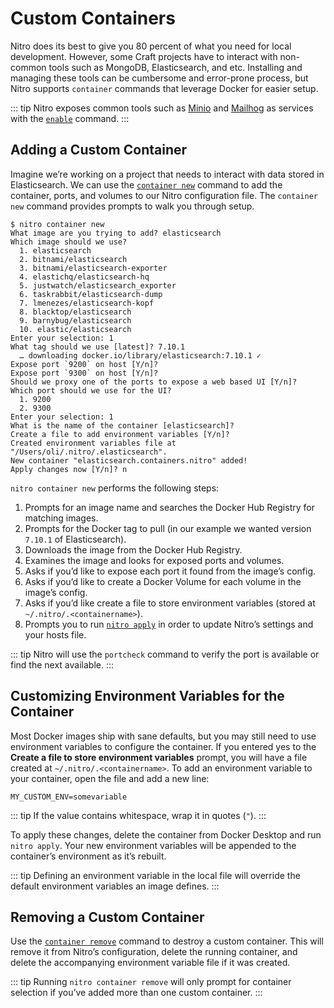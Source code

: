 # Custom Containers

Nitro does its best to give you 80 percent of what you need for local development. However, some Craft projects have to interact with non-common tools such as MongoDB, Elasticsearch, and etc. Installing and managing these tools can be cumbersome and error-prone process, but Nitro supports `container` commands that leverage Docker for easier setup.

::: tip
Nitro exposes common tools such as [Minio](services/minio.md) and [Mailhog](services/mailhog.md) as services with the [`enable`](commands.md#enable) command.
:::

## Adding a Custom Container

Imagine we’re working on a project that needs to interact with data stored in Elasticsearch. We can use the [`container new`](commands.md#container-new) command to add the container, ports, and volumes to our Nitro configuration file. The `container new` command provides prompts to walk you through setup.

```
$ nitro container new
What image are you trying to add? elasticsearch
Which image should we use?
  1. elasticsearch
  2. bitnami/elasticsearch
  3. bitnami/elasticsearch-exporter
  4. elastichq/elasticsearch-hq
  5. justwatch/elasticsearch_exporter
  6. taskrabbit/elasticsearch-dump
  7. lmenezes/elasticsearch-kopf
  8. blacktop/elasticsearch
  9. barnybug/elasticsearch
  10. elastic/elasticsearch
Enter your selection: 1
What tag should we use [latest]? 7.10.1
  … downloading docker.io/library/elasticsearch:7.10.1 ✓
Expose port `9200` on host [Y/n]?
Expose port `9300` on host [Y/n]?
Should we proxy one of the ports to expose a web based UI [Y/n]?
Which port should we use for the UI?
  1. 9200
  2. 9300
Enter your selection: 1
What is the name of the container [elasticsearch]?
Create a file to add environment variables [Y/n]?
Created environment variables file at "/Users/oli/.nitro/.elasticsearch".
New container "elasticsearch.containers.nitro" added!
Apply changes now [Y/n]? n
```

`nitro container new` performs the following steps:

1. Prompts for an image name and searches the Docker Hub Registry for matching images.
2. Prompts for the Docker tag to pull (in our example we wanted version `7.10.1` of Elasticsearch).
3. Downloads the image from the Docker Hub Registry.
4. Examines the image and looks for exposed ports and volumes.
5. Asks if you’d like to expose each port it found from the image’s config.
6. Asks if you’d like to create a Docker Volume for each volume in the image’s config.
7. Asks if you’d like create a file to store environment variables (stored at `~/.nitro/.<containername>`).
9. Prompts you to run [`nitro apply`](commands.md#apply) in order to update Nitro’s settings and your hosts file.

::: tip
Nitro will use the `portcheck` command to verify the port is available or find the next available.
:::

## Customizing Environment Variables for the Container

Most Docker images ship with sane defaults, but you may still need to use environment variables to configure the container. If you entered yes to the **Create a file to store environment variables** prompt, you will have a file created at `~/.nitro/.<containername>`. To add an environment variable to your container, open the file and add a new line:

```env
MY_CUSTOM_ENV=somevariable
```

::: tip
If the value contains whitespace, wrap it in quotes (`"`).
:::

To apply these changes, delete the container from Docker Desktop and run `nitro apply`. Your new environment variables will be appended to the container’s environment as it’s rebuilt.

::: tip
Defining an environment variable in the local file will override the default environment variables an image defines.
:::

## Removing a Custom Container

Use the [`container remove`](commands.md#container-remove) command to destroy a custom container. This will remove it from Nitro’s configuration, delete the running container, and delete the accompanying environment variable file if it was created.

::: tip
Running `nitro container remove` will only prompt for container selection if you’ve added more than one custom container.
:::